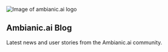 ![Image of ambianic.ai logo](https://repository-images.githubusercontent.com/204071266/a2f2dc80-cead-11e9-8e24-eac84c8d96a7)

## Ambianic.ai Blog

Latest news and user stories from the Ambianic.ai community.

